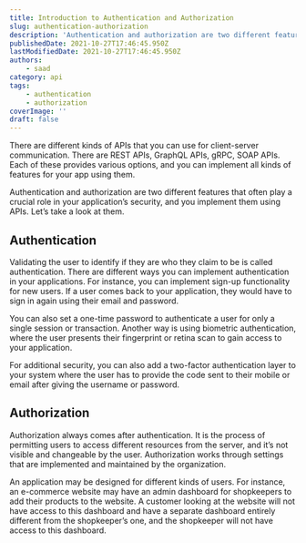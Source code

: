 ```yaml
---
title: Introduction to Authentication and Authorization
slug: authentication-authorization
description: 'Authentication and authorization are two different features that often play a crucial role in your application’s security, and you implement them using APIs.'
publishedDate: 2021-10-27T17:46:45.950Z
lastModifiedDate: 2021-10-27T17:46:45.950Z
authors:
    - saad
category: api
tags:
    - authentication
    - authorization
coverImage: ''
draft: false
---
```


<Lead>
There are different kinds of APIs that you can use for client-server communication. There are REST APIs, GraphQL APIs, gRPC, SOAP APIs. Each of these provides various options, and you can implement all kinds of features for your app using them.
</Lead>

Authentication and authorization are two different features that often play a crucial role in your application’s security, and you implement them using APIs. Let’s take a look at them.

## Authentication

Validating the user to identify if they are who they claim to be is called authentication. There are different ways you can implement authentication in your applications. For instance, you can implement sign-up functionality for new users. If a user comes back to your application, they would have to sign in again using their email and password.

You can also set a one-time password to authenticate a user for only a single session or transaction. Another way is using biometric authentication, where the user presents their fingerprint or retina scan to gain access to your application.

For additional security, you can also add a two-factor authentication layer to your system where the user has to provide the code sent to their mobile or email after giving the username or password.

## Authorization

Authorization always comes after authentication. It is the process of permitting users to access different resources from the server, and it’s not visible and changeable by the user. Authorization works through settings that are implemented and maintained by the organization.

An application may be designed for different kinds of users. For instance, an e-commerce website may have an admin dashboard for shopkeepers to add their products to the website. A customer looking at the website will not have access to this dashboard and have a separate dashboard entirely different from the shopkeeper’s one, and the shopkeeper will not have access to this dashboard.
